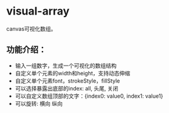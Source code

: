 # visual-array
canvas可视化数组。

## 功能介绍：
- 输入一组数字，生成一个可视化的数组结构
- 自定义单个元素的width和height，支持动态伸缩
- 自定义单个元素font，strokeStyle，fillStyle
- 可以选择暴露出底部的index: all, 头尾, 关闭
- 可以自定义数组顶部的文字：{index0: value0, index1: value1}
- 可以旋转: 横向 纵向

